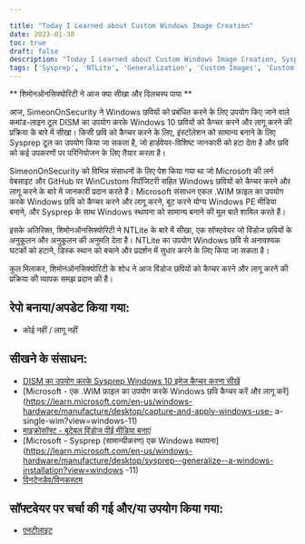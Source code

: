 ```yaml
---

title: "Today I Learned about Custom Windows Image Creation"
date: 2023-01-30
toc: true
draft: false
description: "Today I Learned about Custom Windows Image Creation, Sysprep, and Generalizing"
tags: ['Sysprep', 'NTLite', 'Generalization', 'Custom Images', 'Custom Windows Images', 'Windows 11', 'Debloat', 'Customization']
---
```

 ** शिमोनऑनसिक्योरिटी ने आज क्या सीखा और दिलचस्प पाया **  आज, SimeonOnSecurity ने Windows छवियों को प्रबंधित करने के लिए उपयोग किए जाने वाले कमांड-लाइन टूल DISM का उपयोग करके Windows 10 छवियों को कैप्चर करने और लागू करने की प्रक्रिया के बारे में सीखा। किसी छवि को कैप्चर करने के लिए, इंस्टॉलेशन को सामान्य बनाने के लिए Sysprep टूल का उपयोग किया जा सकता है, जो हार्डवेयर-विशिष्ट जानकारी को हटा देता है और छवि को कई उपकरणों पर परिनियोजन के लिए तैयार करता है।  SimeonOnSecurity को विभिन्न संसाधनों के लिए पेश किया गया था जो Microsoft की लर्न वेबसाइट और GitHub पर WinCustom रिपॉजिटरी सहित Windows छवियों को कैप्चर करने और लागू करने के बारे में जानकारी प्रदान करते हैं। Microsoft संसाधन एकल .WIM फ़ाइल का उपयोग करके Windows छवि को कैप्चर करने और लागू करने, बूट करने योग्य Windows PE मीडिया बनाने, और Sysprep के साथ Windows स्थापना को सामान्य बनाने की मूल बातें शामिल करते हैं।  इसके अतिरिक्त, शिमोनऑनसिक्योरिटी ने NTLite के बारे में सीखा, एक सॉफ्टवेयर जो विंडोज छवियों के अनुकूलन और अनुकूलन की अनुमति देता है। NTLite का उपयोग Windows छवि से अनावश्यक घटकों को हटाने, डिस्क स्थान को बचाने और प्रदर्शन में सुधार करने के लिए किया जा सकता है।  कुल मिलाकर, शिमोनऑनसिक्योरिटी के शोध ने आज विंडोज छवियों को कैप्चर करने और लागू करने की प्रक्रिया की व्यापक समझ प्रदान की है।  ## रेपो बनाया/अपडेट किया गया: - कोई नहीं / लागू नहीं  ## सीखने के संसाधन: - [DISM का उपयोग करके Sysprep Windows 10 इमेज कैप्चर करना सीखें](https://www.anoopcnair.com/sysprep-capture-windows-10-image-use-dism/) - [Microsoft - एक .WIM फ़ाइल का उपयोग करके Windows छवि कैप्चर करें और लागू करें](https://learn.microsoft.com/en-us/windows-hardware/manufacture/desktop/capture-and-apply-windows-use- a-single-wim?view=windows-11) - [माइक्रोसॉफ्ट - बूटेबल विंडोज पीई मीडिया बनाएं](https://learn.microsoft.com/en-us/windows-hardware/manufacture/desktop/winpe-create-usb-bootable-drive?view=windows-11) - [Microsoft - Sysprep (सामान्यीकरण) एक Windows स्थापना](https://learn.microsoft.com/en-us/windows-hardware/manufacture/desktop/sysprep--generalize--a-windows-installation?view=windows -11) - [विनटेनडेव/विनकस्टम](https://github.com/WinTenDev/WinCustom)  ## सॉफ्टवेयर पर चर्चा की गई और/या उपयोग किया गया: - [एनटीलाइट](https://www.ntlite.com/)